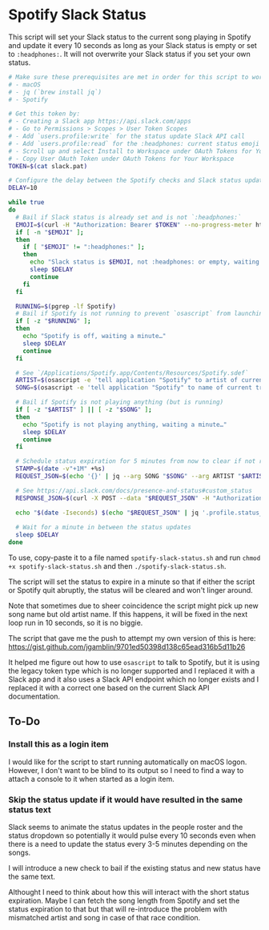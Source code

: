 # Spotify Slack Status

This script will set your Slack status to the current song playing in Spotify
and update it every 10 seconds as long as your Slack status is empty or set to
`:headphones:`.
It will not overwrite your Slack status if you set your own status.

```sh
# Make sure these prerequisites are met in order for this script to work
# - macOS
# - jq (`brew install jq`)
# - Spotify

# Get this token by:
# - Creating a Slack app https://api.slack.com/apps
# - Go to Permissions > Scopes > User Token Scopes
# - Add `users.profile:write` for the status update Slack API call
# - Add `users.profile:read` for the :headphones: current status emoji check
# - Scroll up and select Install to Workspace under OAuth Tokens for Your Workspace
# - Copy User OAuth Token under OAuth Tokens for Your Workspace
TOKEN=$(cat slack.pat)

# Configure the delay between the Spotify checks and Slack status updates
DELAY=10

while true
do
  # Bail if Slack status is already set and is not `:headphones:`
  EMOJI=$(curl -H "Authorization: Bearer $TOKEN" --no-progress-meter https://slack.com/api/users.profile.get | jq --raw-output '.profile.status_emoji')
  if [ -n "$EMOJI" ];
  then
    if [ "$EMOJI" != ":headphones:" ];
    then
      echo "Slack status is $EMOJI, not :headphones: or empty, waiting a minute…"
      sleep $DELAY
      continue
    fi
  fi

  RUNNING=$(pgrep -lf Spotify)
  # Bail if Spotify is not running to prevent `osascript` from launching it
  if [ -z "$RUNNING" ];
  then
    echo "Spotify is off, waiting a minute…"
    sleep $DELAY
    continue
  fi

  # See `/Applications/Spotify.app/Contents/Resources/Spotify.sdef`
  ARTIST=$(osascript -e 'tell application "Spotify" to artist of current track')
  SONG=$(osascript -e 'tell application "Spotify" to name of current track')

  # Bail if Spotify is not playing anything (but is running)
  if [ -z "$ARTIST" ] || [ -z "$SONG" ];
  then
    echo "Spotify is not playing anything, waiting a minute…"
    sleep $DELAY
    continue
  fi

  # Schedule status expiration for 5 minutes from now to clear if not replaced
  STAMP=$(date -v"+1M" +%s)
  REQUEST_JSON=$(echo '{}' | jq --arg SONG "$SONG" --arg ARTIST "$ARTIST" --arg STAMP $STAMP '.profile.status_text=$ARTIST+" - "+$SONG | .profile.status_emoji=":headphones:" | .profile.status_expiration=($STAMP|tonumber)')

  # See https://api.slack.com/docs/presence-and-status#custom_status
  RESPONSE_JSON=$(curl -X POST --data "$REQUEST_JSON" -H "Authorization: Bearer $TOKEN" -H "Content-Type: application/json; charset=utf-8" --no-progress-meter https://slack.com/api/users.profile.set | jq 'del(.profile)')

  echo "$(date -Iseconds) $(echo "$REQUEST_JSON" | jq '.profile.status_text') $(echo "$RESPONSE_JSON" | jq '.ok')"
  
  # Wait for a minute in between the status updates
  sleep $DELAY
done
```

To use, copy-paste it to a file named `spotify-slack-status.sh` and
run `chmod +x spotify-slack-status.sh` and then `./spotify-slack-status.sh`.

The script will set the status to expire in a minute so that if either the script
or Spotify quit abruptly, the status will be cleared and won't linger around.

Note that sometimes due to sheer coincidence the script might pick up new song
name but old artist name.
If this happens, it will be fixed in the next loop run in 10 seconds, so it is no
biggie.

The script that gave me the push to attempt my own version of this is here:
https://gist.github.com/jgamblin/9701ed50398d138c65ead316b5d11b26

It helped me figure out how to use `osascript` to talk to Spotify, but it is
using the legacy token type which is no longer supported and I replaced it with
a Slack app and it also uses a Slack API endpoint which no longer exists and I
replaced it with a correct one based on the current Slack API documentation.

## To-Do

### Install this as a login item

I would like for the script to start running automatically on macOS logon.
However, I don't want to be blind to its output so I need to find a way to attach
a console to it when started as a login item.

### Skip the status update if it would have resulted in the same status text

Slack seems to animate the status updates in the people roster and the status
dropdown so potentially it would pulse every 10 seconds even when there is a need
to update the status every 3-5 minutes depending on the songs.

I will introduce a new check to bail if the existing status and new status have
the same text.

Althought I need to think about how this will interact with the short status
expiration.
Maybe I can fetch the song length from Spotify and set the status expiration to
that but that will re-introduce the problem with mismatched artist and song in
case of that race condition.
